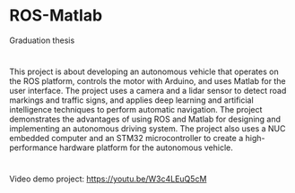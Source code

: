 # ROS-Matlab
Graduation thesis
#
This project is about developing an autonomous vehicle that operates on the ROS platform, controls the motor with Arduino, and uses Matlab for the user interface. The project uses a camera and a lidar sensor to detect road markings and traffic signs, and applies deep learning and artificial intelligence techniques to perform automatic navigation. The project demonstrates the advantages of using ROS and Matlab for designing and implementing an autonomous driving system. The project also uses a NUC embedded computer and an STM32 microcontroller to create a high-performance hardware platform for the autonomous vehicle.
#
Video demo project: https://youtu.be/W3c4LEuQ5cM
